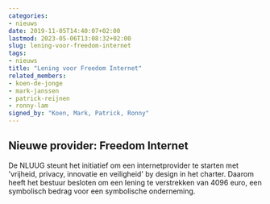 ```yaml
---
categories:
- nieuws
date: 2019-11-05T14:40:07+02:00
lastmod: 2023-05-06T13:08:32+02:00
slug: lening-voor-freedom-internet
tags:
- nieuws
title: "Lening voor Freedom Internet"
related_members:
- koen-de-jonge
- mark-janssen
- patrick-reijnen
- ronny-lam
signed_by: "Koen, Mark, Patrick, Ronny"
---
```


## Nieuwe provider: Freedom Internet

De NLUUG steunt het initiatief om een internetprovider te starten met 'vrijheid, privacy, innovatie en veiligheid' by design in het charter. Daarom heeft het bestuur besloten om een lening te verstrekken van 4096 euro, een symbolisch bedrag voor een symbolische onderneming.
